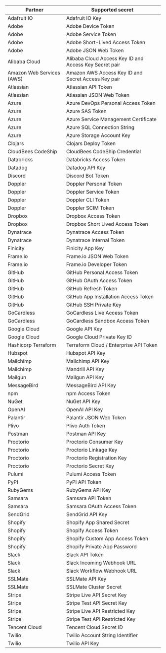 | Partner                   | Supported secret                                       |
| ------------------------- | ------------------------------------------------------ |
| Adafruit IO               | Adafruit IO Key                                        |
| Adobe                     | Adobe Device Token                                     |
| Adobe                     | Adobe Service Token                                    |
| Adobe                     | Adobe Short-Lived Access Token                         |
| Adobe                     | Adobe JSON Web Token                                   |
| Alibaba Cloud             | Alibaba Cloud Access Key ID and Access Key Secret pair |
| Amazon Web Services (AWS) | Amazon AWS Access Key ID and Secret Access Key pair    |
| Atlassian                 | Atlassian API Token                                    |
| Atlassian                 | Atlassian JSON Web Token                               |
| Azure                     | Azure DevOps Personal Access Token                     |
| Azure                     | Azure SAS Token                                        |
| Azure                     | Azure Service Management Certificate                   |
| Azure                     | Azure SQL Connection String                            |
| Azure                     | Azure Storage Account Key                              |
| Clojars                   | Clojars Deploy Token                                   |
| CloudBees CodeShip        | CloudBees CodeShip Credential                          |
| Databricks                | Databricks Access Token                                |
| Datadog                   | Datadog API Key                                        |
| Discord                   | Discord Bot Token                                      |
| Doppler                   | Doppler Personal Token                                 |
| Doppler                   | Doppler Service Token                                  |
| Doppler                   | Doppler CLI Token                                      |
| Doppler                   | Doppler SCIM Token                                     |
| Dropbox                   | Dropbox Access Token                                   |
| Dropbox                   | Dropbox Short Lived Access Token                       |
| Dynatrace                 | Dynatrace Access Token                                 |
| Dynatrace                 | Dynatrace Internal Token                               |
| Finicity                  | Finicity App Key                                       |
| Frame.io                  | Frame.io JSON Web Token                                |
| Frame.io                  | Frame.io Developer Token                               |
| GitHub                    | GitHub Personal Access Token                           |
| GitHub                    | GitHub OAuth Access Token                              |
| GitHub                    | GitHub Refresh Token                                   |
| GitHub                    | GitHub App Installation Access Token                   |
| GitHub                    | GitHub SSH Private Key                                 |
| GoCardless                | GoCardless Live Access Token                           |
| GoCardless                | GoCardless Sandbox Access Token                        |
| Google Cloud              | Google API Key                                         |
| Google Cloud              | Google Cloud Private Key ID                            |
| Hashicorp Terraform       | Terraform Cloud / Enterprise API Token                 |
| Hubspot                   | Hubspot API Key                                        |
| Mailchimp                 | Mailchimp API Key                                      |
| Mailchimp                 | Mandrill API Key                                       |
| Mailgun                   | Mailgun API Key                                        |
| MessageBird               | MessageBird API Key                                    |
| npm                       | npm Access Token                                       |
| NuGet                     | NuGet API Key                                          |
| OpenAI                    | OpenAI API Key                                         |
| Palantir                  | Palantir JSON Web Token                                |
| Plivo                     | Plivo Auth Token                                       |
| Postman                   | Postman API Key                                        |
| Proctorio                 | Proctorio Consumer Key                                 |
| Proctorio                 | Proctorio Linkage Key                                  |
| Proctorio                 | Proctorio Registration Key                             |
| Proctorio                 | Proctorio Secret Key                                   |
| Pulumi                    | Pulumi Access Token                                    |
| PyPI                      | PyPI API Token                                         |
| RubyGems                  | RubyGems API Key                                       |
| Samsara                   | Samsara API Token                                      |
| Samsara                   | Samsara OAuth Access Token                             |
| SendGrid                  | SendGrid API Key                                       |
| Shopify                   | Shopify App Shared Secret                              |
| Shopify                   | Shopify Access Token                                   |
| Shopify                   | Shopify Custom App Access Token                        |
| Shopify                   | Shopify Private App Password                           |
| Slack                     | Slack API Token                                        |
| Slack                     | Slack Incoming Webhook URL                             |
| Slack                     | Slack Workflow Webhook URL                             |
| SSLMate                   | SSLMate API Key                                        |
| SSLMate                   | SSLMate Cluster Secret                                 |
| Stripe                    | Stripe Live API Secret Key                             |
| Stripe                    | Stripe Test API Secret Key                             |
| Stripe                    | Stripe Live API Restricted Key                         |
| Stripe                    | Stripe Test API Restricted Key                         |
| Tencent Cloud             | Tencent Cloud Secret ID                                |
| Twilio                    | Twilio Account String Identifier                       |
| Twilio                    | Twilio API Key                                         |
